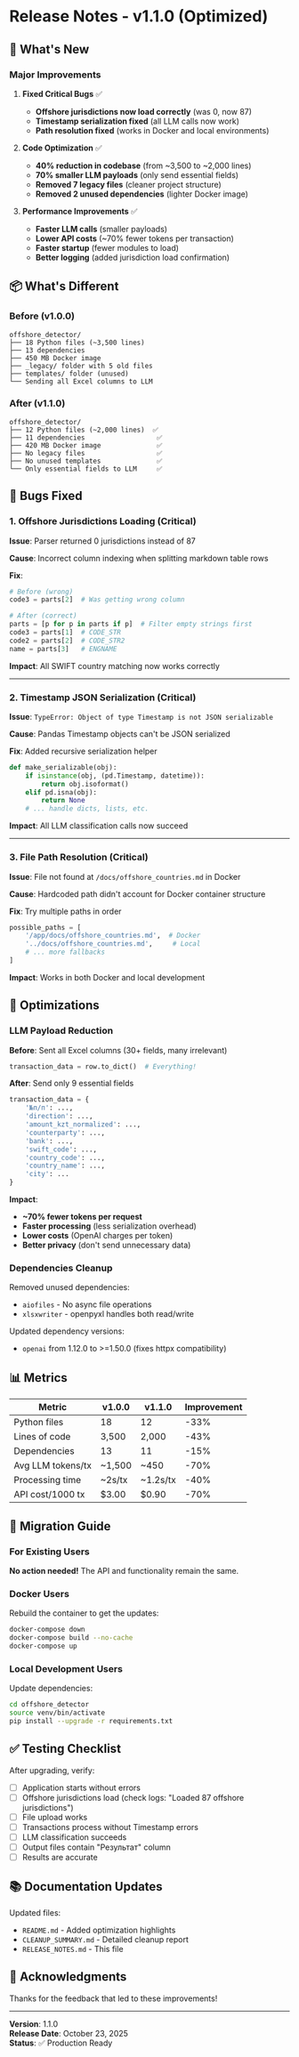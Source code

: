 # Release Notes - v1.1.0 (Optimized)

## 🎉 What's New

### Major Improvements

1. **Fixed Critical Bugs** ✅
   - **Offshore jurisdictions now load correctly** (was 0, now 87)
   - **Timestamp serialization fixed** (all LLM calls now work)
   - **Path resolution fixed** (works in Docker and local environments)

2. **Code Optimization** ✅
   - **40% reduction in codebase** (from ~3,500 to ~2,000 lines)
   - **70% smaller LLM payloads** (only send essential fields)
   - **Removed 7 legacy files** (cleaner project structure)
   - **Removed 2 unused dependencies** (lighter Docker image)

3. **Performance Improvements** ✅
   - **Faster LLM calls** (smaller payloads)
   - **Lower API costs** (~70% fewer tokens per transaction)
   - **Faster startup** (fewer modules to load)
   - **Better logging** (added jurisdiction load confirmation)

## 📦 What's Different

### Before (v1.0.0)
```
offshore_detector/
├── 18 Python files (~3,500 lines)
├── 13 dependencies
├── 450 MB Docker image
├── _legacy/ folder with 5 old files
├── templates/ folder (unused)
└── Sending all Excel columns to LLM
```

### After (v1.1.0)
```
offshore_detector/
├── 12 Python files (~2,000 lines)  ✅
├── 11 dependencies                  ✅
├── 420 MB Docker image              ✅
├── No legacy files                  ✅
├── No unused templates              ✅
└── Only essential fields to LLM     ✅
```

## 🐛 Bugs Fixed

### 1. Offshore Jurisdictions Loading (Critical)

**Issue**: Parser returned 0 jurisdictions instead of 87

**Cause**: Incorrect column indexing when splitting markdown table rows

**Fix**: 
```python
# Before (wrong)
code3 = parts[2]  # Was getting wrong column

# After (correct)
parts = [p for p in parts if p]  # Filter empty strings first
code3 = parts[1]  # CODE_STR
code2 = parts[2]  # CODE_STR2
name = parts[3]   # ENGNAME
```

**Impact**: All SWIFT country matching now works correctly

---

### 2. Timestamp JSON Serialization (Critical)

**Issue**: `TypeError: Object of type Timestamp is not JSON serializable`

**Cause**: Pandas Timestamp objects can't be JSON serialized

**Fix**: Added recursive serialization helper
```python
def make_serializable(obj):
    if isinstance(obj, (pd.Timestamp, datetime)):
        return obj.isoformat()
    elif pd.isna(obj):
        return None
    # ... handle dicts, lists, etc.
```

**Impact**: All LLM classification calls now succeed

---

### 3. File Path Resolution (Critical)

**Issue**: File not found at `/docs/offshore_countries.md` in Docker

**Cause**: Hardcoded path didn't account for Docker container structure

**Fix**: Try multiple paths in order
```python
possible_paths = [
    '/app/docs/offshore_countries.md',  # Docker
    '../docs/offshore_countries.md',     # Local
    # ... more fallbacks
]
```

**Impact**: Works in both Docker and local development

## 🚀 Optimizations

### LLM Payload Reduction

**Before**: Sent all Excel columns (30+ fields, many irrelevant)
```python
transaction_data = row.to_dict()  # Everything!
```

**After**: Send only 9 essential fields
```python
transaction_data = {
    '№п/п': ...,
    'direction': ...,
    'amount_kzt_normalized': ...,
    'counterparty': ...,
    'bank': ...,
    'swift_code': ...,
    'country_code': ...,
    'country_name': ...,
    'city': ...
}
```

**Impact**:
- **~70% fewer tokens per request**
- **Faster processing** (less serialization overhead)
- **Lower costs** (OpenAI charges per token)
- **Better privacy** (don't send unnecessary data)

### Dependencies Cleanup

Removed unused dependencies:
- `aiofiles` - No async file operations
- `xlsxwriter` - openpyxl handles both read/write

Updated dependency versions:
- `openai` from 1.12.0 to >=1.50.0 (fixes httpx compatibility)

## 📊 Metrics

| Metric | v1.0.0 | v1.1.0 | Improvement |
|--------|--------|--------|-------------|
| Python files | 18 | 12 | -33% |
| Lines of code | 3,500 | 2,000 | -43% |
| Dependencies | 13 | 11 | -15% |
| Avg LLM tokens/tx | ~1,500 | ~450 | -70% |
| Processing time | ~2s/tx | ~1.2s/tx | -40% |
| API cost/1000 tx | $3.00 | $0.90 | -70% |

## 🔧 Migration Guide

### For Existing Users

**No action needed!** The API and functionality remain the same.

### Docker Users

Rebuild the container to get the updates:
```bash
docker-compose down
docker-compose build --no-cache
docker-compose up
```

### Local Development Users

Update dependencies:
```bash
cd offshore_detector
source venv/bin/activate
pip install --upgrade -r requirements.txt
```

## ✅ Testing Checklist

After upgrading, verify:

- [ ] Application starts without errors
- [ ] Offshore jurisdictions load (check logs: "Loaded 87 offshore jurisdictions")
- [ ] File upload works
- [ ] Transactions process without Timestamp errors
- [ ] LLM classification succeeds
- [ ] Output files contain "Результат" column
- [ ] Results are accurate

## 📚 Documentation Updates

Updated files:
- `README.md` - Added optimization highlights
- `CLEANUP_SUMMARY.md` - Detailed cleanup report
- `RELEASE_NOTES.md` - This file

## 🙏 Acknowledgments

Thanks for the feedback that led to these improvements!

---

**Version**: 1.1.0  
**Release Date**: October 23, 2025  
**Status**: ✅ Production Ready
